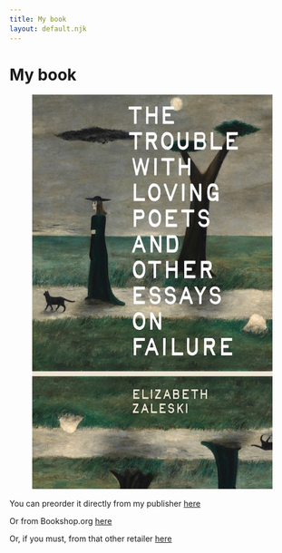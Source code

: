 ```yaml
---
title: My book
layout: default.njk
---
```


# My book

<figure class="image">
  <img src="/assets/images/trouble-book.jpg" alt="Book cover for The Trouble with Loving Poets and Other Essays on Failure" width="500" height="696"/>
</figure>

You can preorder it directly from my publisher [here](https://beltpublishing.com/products/the-trouble-with-loving-poets)

Or from Bookshop.org [here](https://bookshop.org/p/books/the-trouble-with-loving-poets-and-other-essays-on-failure/e7a6dd35a31b3fc6?ean=9781540270146&next=t&)

Or, if you must, from that other retailer [here](https://www.amazon.com/Trouble-Loving-Poets-Essays-Failure/dp/1540270149)
